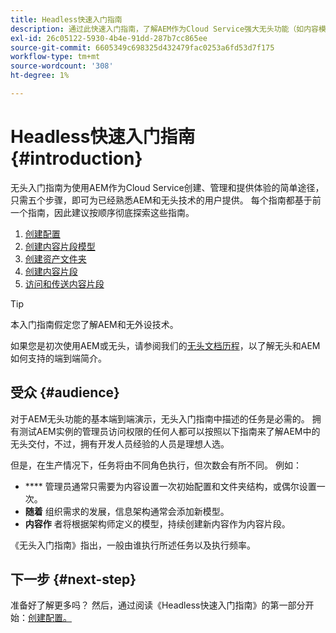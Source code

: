 ```yaml
---
title: Headless快速入门指南
description: 通过此快速入门指南，了解AEM作为Cloud Service强大无头功能（如内容模型、内容片段和GraphQL API）的要点。
exl-id: 26c05122-5930-4b4e-91dd-287b7cc865ee
source-git-commit: 6605349c698325d432479fac0253a6fd53d7f175
workflow-type: tm+mt
source-wordcount: '308'
ht-degree: 1%

---
```


# Headless快速入门指南 {#introduction}

无头入门指南为使用AEM作为Cloud Service创建、管理和提供体验的简单途径，只需五个步骤，即可为已经熟悉AEM和无头技术的用户提供。 每个指南都基于前一个指南，因此建议按顺序彻底探索这些指南。

1. [创建配置](create-configuration.md)
1. [创建内容片段模型](create-content-model.md)
1. [创建资产文件夹](create-assets-folder.md)
1. [创建内容片段](create-content-fragment.md)
1. [访问和传送内容片段](create-api-request.md)

>[!TIP]
>
>本入门指南假定您了解AEM和无外设技术。
>
>如果您是初次使用AEM或无头，请参阅我们的[无头文档历程](/help/journey-headless/home.md)，以了解无头和AEM如何支持的端到端简介。

## 受众 {#audience}

对于AEM无头功能的基本端到端演示，无头入门指南中描述的任务是必需的。 拥有测试AEM实例的管理员访问权限的任何人都可以按照以下指南来了解AEM中的无头交付，不过，拥有开发人员经验的人员是理想人选。

但是，在生产情况下，任务将由不同角色执行，但次数会有所不同。 例如：

* **** 管理员通常只需要为内容设置一次初始配置和文件夹结构，或偶尔设置一次。
* **随着** 组织需求的发展，信息架构通常会添加新模型。
* **内容作** 者将根据架构师定义的模型，持续创建新内容作为内容片段。

《无头入门指南》指出，一般由谁执行所述任务以及执行频率。

## 下一步 {#next-step}

准备好了解更多吗？ 然后，通过阅读《Headless快速入门指南》的第一部分开始：[创建配置。](create-configuration.md)
